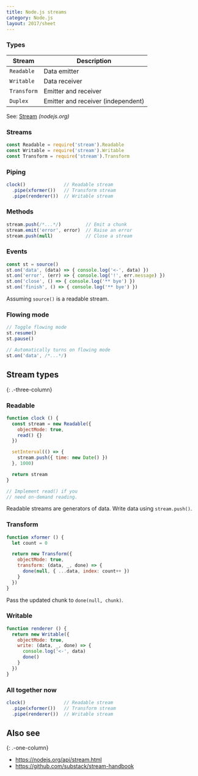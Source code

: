 ```yaml
---
title: Node.js streams
category: Node.js
layout: 2017/sheet
---
```


### Types

| Stream      | Description                        |
| ---         | ---                                |
| `Readable`  | Data emitter                       |
| `Writable`  | Data receiver                      |
| `Transform` | Emitter and receiver               |
| `Duplex`    | Emitter and receiver (independent) |

See: [Stream](https://nodejs.org/api/stream.html#stream_stream) _(nodejs.org)_

### Streams

```js
const Readable = require('stream').Readable
const Writable = require('stream').Writable
const Transform = require('stream').Transform
```

### Piping

```js
clock()              // Readable stream
  .pipe(xformer())   // Transform stream
  .pipe(renderer())  // Writable stream
```

### Methods

```js
stream.push(/*...*/)         // Emit a chunk
stream.emit('error', error)  // Raise an error
stream.push(null)            // Close a stream
```

### Events

```js
const st = source()
st.on('data', (data) => { console.log('<-', data) })
st.on('error', (err) => { console.log('!', err.message) })
st.on('close', () => { console.log('** bye') })
st.on('finish', () => { console.log('** bye') })
```

Assuming `source()` is a readable stream.

### Flowing mode

```js
// Toggle flowing mode
st.resume()
st.pause()
```

```js
// Automatically turns on flowing mode
st.on('data', /*...*/)
```

Stream types
------------
{: .-three-column}

### Readable

```js
function clock () {
  const stream = new Readable({
    objectMode: true,
    read() {}
  })

  setInterval(() => {
    stream.push({ time: new Date() })
  }, 1000)

  return stream
}

// Implement read() if you
// need on-demand reading.
```

Readable streams are generators of data. Write data using `stream.push()`.

### Transform

```js
function xformer () {
  let count = 0

  return new Transform({
    objectMode: true,
    transform: (data, _, done) => {
      done(null, { ...data, index: count++ })
    }
  })
}
```

Pass the updated chunk to `done(null, chunk)`.

### Writable

```js
function renderer () {
  return new Writable({
    objectMode: true,
    write: (data, _, done) => {
      console.log('<-', data)
      done()
    }
  })
}
```

### All together now

```js
clock()              // Readable stream
  .pipe(xformer())   // Transform stream
  .pipe(renderer())  // Writable stream
```

## Also see
{: .-one-column}

- <https://nodejs.org/api/stream.html>
- <https://github.com/substack/stream-handbook>
